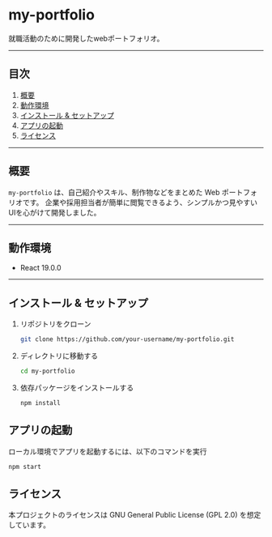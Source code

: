# my-portfolio

就職活動のために開発したwebポートフォリオ。

---

## 目次

1. [概要](#概要)  
2. [動作環境](#動作環境)  
3. [インストール & セットアップ](#インストール--セットアップ)  
4. [アプリの起動](#アプリの起動)  
5. [ライセンス](#ライセンス)  

---

## 概要

`my-portfolio` は、自己紹介やスキル、制作物などをまとめた Web ポートフォリオです。
企業や採用担当者が簡単に閲覧できるよう、シンプルかつ見やすいUIを心がけて開発しました。

---

## 動作環境

- React 19.0.0

---

## インストール & セットアップ
1. リポジトリをクローン
   ```bash
   git clone https://github.com/your-username/my-portfolio.git
   ```
2. ディレクトリに移動する
   ```bash
   cd my-portfolio
   ```
3. 依存パッケージをインストールする
   ```bash
   npm install
   ```

## アプリの起動
ローカル環境でアプリを起動するには、以下のコマンドを実行
```bash
npm start
```

## ライセンス
本プロジェクトのライセンスは GNU General Public License (GPL 2.0) を想定しています。